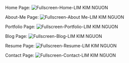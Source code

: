 Home Page:
![Fullscreen-Home-LIM KIM NGUON](https://user-images.githubusercontent.com/77984230/156021701-3d714720-2cab-4674-bd2e-59c95cb4af7a.png)


About-Me Page:
![Fullscreen-About Me-LIM KIM NGUON](https://user-images.githubusercontent.com/77984230/156021693-99acbbf1-d719-4110-93fc-c28df8ab8712.png)


Portfolio Page:
![Fullscreen-Portfolio-LIM KIM NGUON](https://user-images.githubusercontent.com/77984230/156021680-3630dd33-fade-4e41-89c5-b6650078ae31.png)


Blog Page:
![Fullscreen-Blog-LIM KIM NGUON](https://user-images.githubusercontent.com/77984230/156021696-eb50df83-4cf6-42eb-ac13-81c1bbbb9ec0.png)


Resume Page:
![Fullscreen-Resume-LIM KIM NGUON](https://user-images.githubusercontent.com/77984230/156021419-dc5d82eb-fd6d-40ff-88ec-b373734a1aa4.png)


Contact Page:
![Fullscreen-Contact-LIM KIM NGUON](https://user-images.githubusercontent.com/77984230/156021398-599b22ab-c94e-4b10-aab4-dd16b7933936.png)
